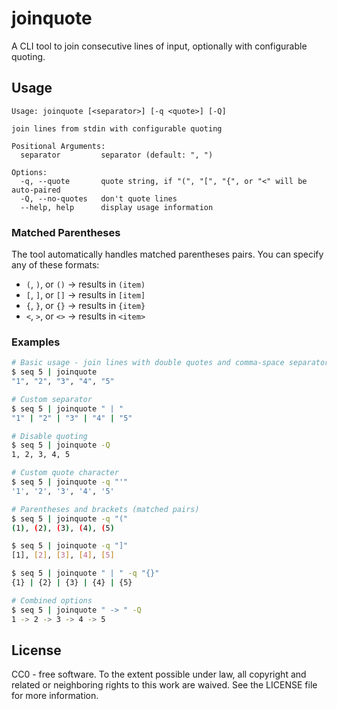 # joinquote

A CLI tool to join consecutive lines of input, optionally with configurable
quoting. 


## Usage

```
Usage: joinquote [<separator>] [-q <quote>] [-Q]

join lines from stdin with configurable quoting

Positional Arguments:
  separator         separator (default: ", ")

Options:
  -q, --quote       quote string, if "(", "[", "{", or "<" will be auto-paired
  -Q, --no-quotes   don't quote lines
  --help, help      display usage information
```


### Matched Parentheses

The tool automatically handles matched parentheses pairs.
You can specify any of these formats:
- `(`, `)`, or `()` → results in `(item)`
- `[`, `]`, or `[]` → results in `[item]`
- `{`, `}`, or `{}` → results in `{item}`
- `<`, `>`, or `<>` → results in `<item>`


### Examples

```bash
# Basic usage - join lines with double quotes and comma-space separator
$ seq 5 | joinquote
"1", "2", "3", "4", "5"

# Custom separator
$ seq 5 | joinquote " | "
"1" | "2" | "3" | "4" | "5"

# Disable quoting
$ seq 5 | joinquote -Q
1, 2, 3, 4, 5

# Custom quote character
$ seq 5 | joinquote -q "'"
'1', '2', '3', '4', '5'

# Parentheses and brackets (matched pairs)
$ seq 5 | joinquote -q "("
(1), (2), (3), (4), (5)

$ seq 5 | joinquote -q "]"
[1], [2], [3], [4], [5]

$ seq 5 | joinquote " | " -q "{}"
{1} | {2} | {3} | {4} | {5}

# Combined options
$ seq 5 | joinquote " -> " -Q
1 -> 2 -> 3 -> 4 -> 5
```


## License

CC0 - free software.
To the extent possible under law, all copyright and related or neighboring
rights to this work are waived. See the LICENSE file for more information.
